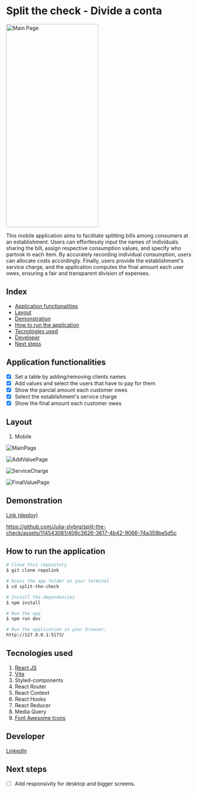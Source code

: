 # Split the check - Divide a conta 

<img src="./src/assets/MainPage-empty.png" alt="Main Page" height=550px width=250>

This mobile application aims to facilitate splitting bills among consumers at an establishment. Users can effortlessly input the names of individuals sharing the bill, assign respective consumption values, and specify who partook in each item. By accurately recording individual consumption, users can allocate costs accordingly. Finally, users provide the establishment's service charge, and the application computes the final amount each user owes, ensuring a fair and transparent division of expenses.

## Index
- <a href="#functionalities">Application functionalities</a>
- <a href="#layout">Layout</a>
- <a href="#demonstration">Demonstration</a>
- <a href="#run">How to run the application</a>
- <a href="#tecnologies-used">Tecnologies used</a>
- <a href="#developer">Developer</a>
- <a href="#next-steps">Next steps</a>

## Application functionalities
 - [x]  Set a table by adding/removing clients names
 - [x]  Add values and select the users that have to pay for them
 - [x]  Show the parcial amount each customer owes
 - [x]  Select the establishment's service charge
 - [x]  Show the final amount each customer owes

## Layout
1. Mobile

![MainPage](./src/assets/MainPage-data.png)

![AddValuePage](./src/assets/AddValuePage-data.png)

![ServiceCharge](./src/assets/ServiceTaxModal.png)

![FinalValuePage](./src/assets/FinalValuePage.png)


## Demonstration

[Link (deploy)](https://divide-a-conta.vercel.app/)


https://github.com/Julia-slvbrg/split-the-check/assets/114543081/406c3626-3617-4b42-9066-74a359be5d5c




## How to run the application
```bash
# Clone this repository
$ git clone repolink

# Acess the app folder on your terminal
$ cd split-the-check

# Install the dependencies
$ npm install

# Run the app 
$ npm run dev

# Run the application in your browser:
http://127.0.0.1:5173/
```

## Tecnologies used
1. [React JS](https://react.dev/)
2. [Vite](https://vitejs.dev/)
3. Styled-components
4. React Router
5. React Context
6. React Hooks
7. React Reducer
8. Media Query
9. [Font Awesome Icons](https://fontawesome.com/icons)

## Developer
[LinkedIn](https://www.linkedin.com/in/julia-silva-borges/)

## Next steps
 - [ ] Add responsivity for desktop and bigger screens.
